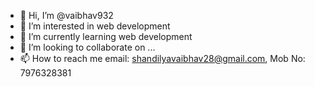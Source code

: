 - 👋 Hi, I’m @vaibhav932
- 👀 I’m interested in web development
- 🌱 I’m currently learning web development
- 💞️ I’m looking to collaborate on ...
- 📫 How to reach me email: shandilyavaibhav28@gmail.com, Mob No: 7976328381

<!---
vaibhav932/vaibhav932 is a ✨ special ✨ repository because its `README.md` (this file) appears on your GitHub profile.
You can click the Preview link to take a look at your changes.
--->
